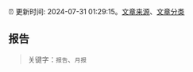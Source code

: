 :alarm_clock: 更新时间: 2024-07-31 01:29:15。[文章来源](/README.md)、[文章分类](/TAGS.md)

## 报告


> 关键字：`报告`、`月报`



